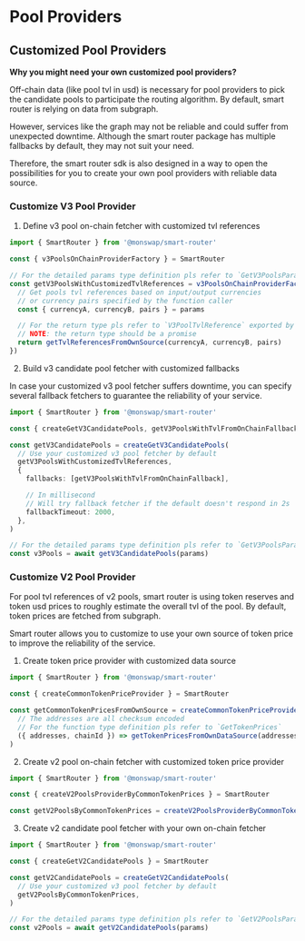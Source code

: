 # Pool Providers

## Customized Pool Providers

**Why you might need your own customized pool providers?**

Off-chain data (like pool tvl in usd) is necessary for pool providers to pick the candidate pools to participate the routing algorithm. By default, smart router is relying on data from subgraph.

However, services like the graph may not be reliable and could suffer from unexpected downtime. Although the smart router package has multiple fallbacks by default, they may not suit your need.

Therefore, the smart router sdk is also designed in a way to open the possibilities for you to create your own pool providers with reliable data source.

### Customize V3 Pool Provider

1. Define v3 pool on-chain fetcher with customized tvl references

```typescript
import { SmartRouter } from '@monswap/smart-router'

const { v3PoolsOnChainProviderFactory } = SmartRouter

// For the detailed params type definition pls refer to `GetV3PoolsParams`
const getV3PoolsWithCustomizedTvlReferences = v3PoolsOnChainProviderFactory((params) => {
  // Get pools tvl references based on input/output currencies
  // or currency pairs specified by the function caller
  const { currencyA, currencyB, pairs } = params

  // For the return type pls refer to `V3PoolTvlReference` exported by the smart router
  // NOTE: the return type should be a promise
  return getTvlReferencesFromOwnSource(currencyA, currencyB, pairs)
})
```

2. Build v3 candidate pool fetcher with customized fallbacks

In case your customized v3 pool fetcher suffers downtime, you can specify several fallback fetchers to guarantee the reliability of your service.

```typescript
import { SmartRouter } from '@monswap/smart-router'

const { createGetV3CandidatePools, getV3PoolsWithTvlFromOnChainFallback } = SmartRouter

const getV3CandidatePools = createGetV3CandidatePools(
  // Use your customized v3 pool fetcher by default
  getV3PoolsWithCustomizedTvlReferences,
  {
    fallbacks: [getV3PoolsWithTvlFromOnChainFallback],

    // In millisecond
    // Will try fallback fetcher if the default doesn't respond in 2s
    fallbackTimeout: 2000,
  },
)

// For the detailed params type definition pls refer to `GetV3PoolsParams`
const v3Pools = await getV3CandidatePools(params)
```

### Customize V2 Pool Provider

For pool tvl references of v2 pools, smart router is using token reserves and token usd prices to roughly estimate the overall tvl of the pool. By default, token prices are fetched from subgraph.

Smart router allows you to customize to use your own source of token price to improve the reliability of the service.

1. Create token price provider with customized data source

```typescript
import { SmartRouter } from '@monswap/smart-router'

const { createCommonTokenPriceProvider } = SmartRouter

const getCommonTokenPricesFromOwnSource = createCommonTokenPriceProvider(
  // The addresses are all checksum encoded
  // For the function type definition pls refer to `GetTokenPrices`
  ({ addresses, chainId }) => getTokenPricesFromOwnDataSource(addresses, chainId),
)
```

2. Create v2 pool on-chain fetcher with customized token price provider

```typescript
import { SmartRouter } from '@monswap/smart-router'

const { createV2PoolsProviderByCommonTokenPrices } = SmartRouter

const getV2PoolsByCommonTokenPrices = createV2PoolsProviderByCommonTokenPrices(getCommonTokenPricesFromOwnSource)
```

3. Create v2 candidate pool fetcher with your own on-chain fetcher

```typescript
import { SmartRouter } from '@monswap/smart-router'

const { createGetV2CandidatePools } = SmartRouter

const getV2CandidatePools = createGetV2CandidatePools(
  // Use your customized v3 pool fetcher by default
  getV2PoolsByCommonTokenPrices,
)

// For the detailed params type definition pls refer to `GetV2PoolsParams`
const v2Pools = await getV2CandidatePools(params)
```
